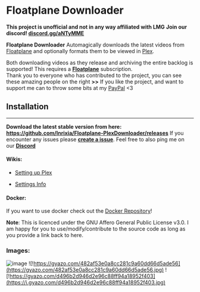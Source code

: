 ﻿# Floatplane Downloader

**This project is unofficial and not in any way affiliated with LMG**
**Join our discord! [discord.gg/aNTyMME](https://discord.gg/aNTyMME)**
<br>

**Floatplane Downloader** Automagically downloads the latest videos from [Floatplane](https://floatplane.com) and optionally formats them to be viewed in [Plex](https://www.plex.tv/). 

Both downloading videos as they release and archiving the entire backlog is supported!
This requires a **[Floatplane](http://floatplane.com)** subscription.
<br>
Thank you to everyone who has contributed to the project, you can see these amazing people on the right **>>**
If you like the project, and want to support me can to throw some bits at my [PayPal](https://www.paypal.com/donate?business=XZX2VLBCVA766&currency_code=NZD) <3
<br>
## Installation
---
**Download the latest stable version from here: https://github.com/Inrixia/Floatplane-PlexDownloader/releases**
If you encounter any issues please **[create a issue](https://github.com/Inrixia/Floatplane-Downloader/issues/new)**. Feel free to also ping me on our **[Discord](https://discord.gg/aNTyMME)**

#### Wikis:

*  [Setting up Plex](https://github.com/Inrixia/Floatplane-PlexDownloader/blob/master/wiki/plex.md)

*  [Settings Info](https://github.com/Inrixia/Floatplane-Downloader/blob/master/wiki/settings.md)

#### Docker:
If you want to use docker check out the [Docker Repository](https://hub.docker.com/repository/docker/inrix/floatplane-downloader)!
<br>

**Note**: This is licenced under the GNU Affero General Public License v3.0. I am happy for you to use/modify/contribute to the source code as long as you provide a link back to here.

### Images:
![image](https://user-images.githubusercontent.com/6373693/115110440-8d252300-9fcf-11eb-92a0-a813fcfcc632.png)
![!https://gyazo.com/482af53e0a8cc281c9a60dd66d5ade56](https://gyazo.com/482af53e0a8cc281c9a60dd66d5ade56.jpg)
![!https://gyazo.com/d496b2d946d2e96c88ff94a18952f403](https://i.gyazo.com/d496b2d946d2e96c88ff94a18952f403.jpg)